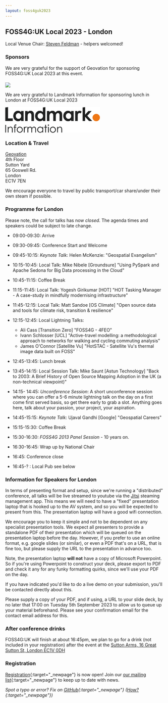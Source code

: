 ```yaml
---
layout: foss4guk2023
---
```


## FOSS4G:UK Local 2023 - London

Local Venue Chair: [Steven Feldman](mailto:shfeldman@gmail.com) - helpers welcomed!

### Sponsors

We are very grateful for the support of Geovation for sponsoring FOSS4G:UK Local 2023 at this event. 

[<img src="images/geovationfromos-colour.png" width="300" align="middle">](https://geovation.uk/)

We are very grateful to Landmark Information for sponsoring lunch in  London at FOSS4G:UK Local 2023

[<img src="images/Landmark_Logo.png" width="300" align="middle">](https://www.landmark.co.uk/)

### Location & Travel

[Geovation](https://www.openstreetmap.org/node/3527722639#map=16/51.5250/-0.0971)<br>
4th Floor<br>
Sutton Yard<br>
65 Goswell Rd.<br>
London<br>
EC1V 7EN<br>

We encourage everyone to travel by public transport/car share/under their own steam if possible.


### Programme for London

Please note, the call for talks has now *closed*. 
The agenda times and speakers could be subject to late change.

* 09:00-09:30: Arrive
* 09:30-09:45: Conference Start and Welcome
* 09:45-10:15: *Keynote Talk*: Helen McKenzie: "Geospatial Evangelism"
* 10:15-10:45: Local Talk: Mike Nibele [Groundsure] "Using PySpark and Apache Sedona for Big Data processing in the Cloud"

* 10:45-11:15: Coffee Break

* 11:15-11:45: Local Talk: Yogesh Girikumar [HOT] "HOT Tasking Manager - A case-study in mindfully modernising infrastructure"
* 11:45-12:15: Local Talk: Matt Sandoe	[OS Climate] "Open source data and tools for climate risk, transition & resilience"
* 12:15-12:45: Local Lightning Talks:
    * Ali Cass [Transition Zero] "FOSS4G - 4FEO"
    * Ivann Schlosser [UCL] "Active-travel modelling: a methodological approach to networks for walking and cycling commuting analysis"
    * James O'Connor [Satellite Vu] "HotSTAC - Satellite Vu's thermal image data built on FOSS"

* 12:45-13:45: Lunch break

* 13:45-14:15: Local Session Talk: Mike Saunt [Astun Technology] "Back to 2003: A Brief History of Open Source Mapping Adoption in the UK (a non-technical viewpoint)"
* 14:15- 14:45: *Unconference Session*: A short unconference session where you can offer a 5-6 minute lightning talk on the day on a first come first served basis, so get there early to grab a slot. Anything goes here, talk about your passion, your project, your aspiration. 
* 14:45-15:15: *Keynote Talk*: Ujaval Gandhi [Google] "Geospatial Careers"

* 15:15-15:30: Coffee Break

* 15:30-16:30: *FOSS4G 2013 Panel Session* - 10 years on.
* 16:30-16:45: Wrap up by National Chair
* 16:45: Conference close

* 16:45-? : Local Pub see below

### Information for Speakers for London

In terms of presenting format and setup, since we're running a "distributed" conference, all talks will be live streamed to youtube via the [Jitsi](https://jitsi.org/) steaming management app. This means we will need to have a "fixed" presentation laptop that is hooked up to the AV system, and so you will be expected to present from this. The presentation laptop will have a good wifi connection.

We encourage you to keep it simple and not to be dependent on any specialist presentation tools. We expect all presenters to provide a standalone PDF of their presentation which will be queued on the presentation laptop before the day. However, if you prefer to use an online format, e.g. google slides (or similar), or even a PDF that's on a URL, that is fine too, but please supply the URL to the presentation in advance too.

Note, the presentation laptop **will not** have a copy of Microsoft Powerpoint. So if you're using Powerpoint to construct your deck, please export to PDF and check it any for any funky formatting quirks, since we'll use your PDF on the day.

If you have indicated you'd like to do a live demo on your submission, you'll be contacted directly about this.

Please supply a copy of your PDF, and if using, a URL to your slide deck, by no later that 17:00 on Tuesday 5th September 2023 to allow us to queue up your material beforehand. Please see your confirmation email for the contact email address for this.


### After conference drinks

FOSS4G:UK will finish at about 16:45pm, we plan to go for a drink (not included in your registration) after the event at the [Sutton Arms, 16 Great Sutton St, London EC1V 0DH](https://www.openstreetmap.org/way/149070189)

### Registration

[Registration](https://www.eventbrite.co.uk/e/foss4g-uk-local-2023-tickets-663598610307){:target="_newpage"} is now open! Join our [our mailing list](https://lists.osgeo.org/mailman/listinfo/uk){:target="_newpage"} to keep up to date with news. 

*Spot a typo or error? Fix on [GitHub](https://github.com/osgeouk/website/blob/gh-pages/foss4guklocal2023/london.md){:target="_newpage"} ([How?](https://uk.osgeo.org/editing-on-github){:target="_newpage"})*
